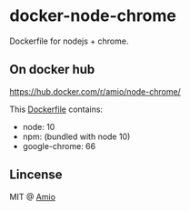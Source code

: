 # docker-node-chrome

Dockerfile for nodejs + chrome.

## On docker hub

https://hub.docker.com/r/amio/node-chrome/

This [Dockerfile](/Dockerfile) contains:

- node: 10
- npm: (bundled with node 10)
- google-chrome: 66

## Lincense

MIT @ [Amio](https://github.com/amio)
